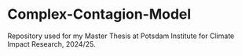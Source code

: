 # Complex-Contagion-Model
Repository used for my Master Thesis at Potsdam Institute for Climate Impact Research, 2024/25.
